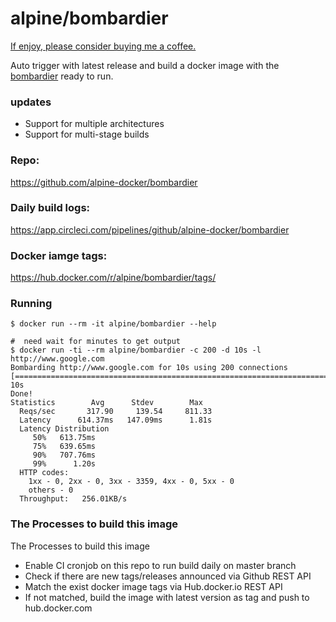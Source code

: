 # alpine/bombardier

[If enjoy, please consider buying me a coffee.](https://www.buymeacoffee.com/ozbillwang)

Auto trigger with latest release and build a docker image with the [bombardier](https://github.com/codesenberg/bombardier) ready to run.

### updates

* Support for multiple architectures
* Support for multi-stage builds

### Repo:

https://github.com/alpine-docker/bombardier

### Daily build logs:

https://app.circleci.com/pipelines/github/alpine-docker/bombardier

### Docker iamge tags:

https://hub.docker.com/r/alpine/bombardier/tags/

### Running

```
$ docker run --rm -it alpine/bombardier --help

#  need wait for minutes to get output
$ docker run -ti --rm alpine/bombardier -c 200 -d 10s -l http://www.google.com
Bombarding http://www.google.com for 10s using 200 connections
[============================================================================================================] 10s
Done!
Statistics        Avg      Stdev        Max
  Reqs/sec       317.90     139.54     811.33
  Latency      614.37ms   147.09ms      1.81s
  Latency Distribution
     50%   613.75ms
     75%   639.65ms
     90%   707.76ms
     99%      1.20s
  HTTP codes:
    1xx - 0, 2xx - 0, 3xx - 3359, 4xx - 0, 5xx - 0
    others - 0
  Throughput:   256.01KB/s
```

### The Processes to build this image

The Processes to build this image
* Enable CI cronjob on this repo to run build daily on master branch
* Check if there are new tags/releases announced via Github REST API
* Match the exist docker image tags via Hub.docker.io REST API
* If not matched, build the image with latest version as tag and push to hub.docker.com
